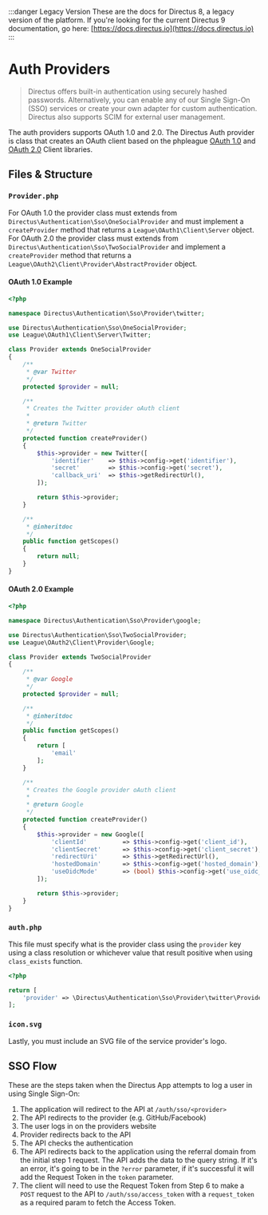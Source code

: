 :::danger Legacy Version
These are the docs for Directus 8, a legacy version of the platform. If you're looking for the current Directus 9 documentation, go here: [https://docs.directus.io](https://docs.directus.io)
:::

# Auth Providers

> Directus offers built-in authentication using securely hashed passwords. Alternatively, you can enable any of our Single Sign-On (SSO) services or create your own adapter for custom authentication. Directus also supports SCIM for external user management.

The auth providers supports OAuth 1.0 and 2.0. The Directus Auth provider is class that creates an OAuth client based on the phpleague [OAuth 1.0](https://github.com/thephpleague/oauth1-client) and [OAuth 2.0](https://github.com/thephpleague/oauth2-client) Client libraries.

## Files & Structure

### `Provider.php`

For OAuth 1.0 the provider class must extends from `Directus\Authentication\Sso\OneSocialProvider` and must implement a `createProvider` method that returns a `League\OAuth1\Client\Server` object. For OAuth 2.0 the provider class must extends from `Directus\Authentication\Sso\TwoSocialProvider` and implement a `createProvider` method that returns a `League\OAuth2\Client\Provider\AbstractProvider` object.

#### OAuth 1.0 Example

```php
<?php

namespace Directus\Authentication\Sso\Provider\twitter;

use Directus\Authentication\Sso\OneSocialProvider;
use League\OAuth1\Client\Server\Twitter;

class Provider extends OneSocialProvider
{
    /**
     * @var Twitter
     */
    protected $provider = null;

    /**
     * Creates the Twitter provider oAuth client
     *
     * @return Twitter
     */
    protected function createProvider()
    {
        $this->provider = new Twitter([
            'identifier'    => $this->config->get('identifier'),
            'secret'        => $this->config->get('secret'),
            'callback_uri'  => $this->getRedirectUrl(),
        ]);

        return $this->provider;
    }

    /**
     * @inheritdoc
     */
    public function getScopes()
    {
        return null;
    }
}
```

#### OAuth 2.0 Example

```php
<?php

namespace Directus\Authentication\Sso\Provider\google;

use Directus\Authentication\Sso\TwoSocialProvider;
use League\OAuth2\Client\Provider\Google;

class Provider extends TwoSocialProvider
{
    /**
     * @var Google
     */
    protected $provider = null;

    /**
     * @inheritdoc
     */
    public function getScopes()
    {
        return [
            'email'
        ];
    }

    /**
     * Creates the Google provider oAuth client
     *
     * @return Google
     */
    protected function createProvider()
    {
        $this->provider = new Google([
            'clientId'          => $this->config->get('client_id'),
            'clientSecret'      => $this->config->get('client_secret'),
            'redirectUri'       => $this->getRedirectUrl(),
            'hostedDomain'      => $this->config->get('hosted_domain'),
            'useOidcMode'       => (bool) $this->config->get('use_oidc_mode'),
        ]);

        return $this->provider;
    }
}

```

### `auth.php`

This file must specify what is the provider class using the `provider` key using a class resolution or whichever value that result positive when using `class_exists` function.

```php
<?php

return [
    'provider' => \Directus\Authentication\Sso\Provider\twitter\Provider::class
];
```

### `icon.svg`

Lastly, you must include an SVG file of the service provider's logo.

## SSO Flow

These are the steps taken when the Directus App attempts to log a user in using Single Sign-On:

1. The application will redirect to the API at `/auth/sso/<provider>`
2. The API redirects to the provider (e.g. GitHub/Facebook)
3. The user logs in on the providers website
4. Provider redirects back to the API
5. The API checks the authentication
6. The API redirects back to the application using the referral domain from the initial step 1 request. The API adds the data to the query string. If it's an error, it's going to be in the `?error` parameter, if it's successful it will add the Request Token in the `token` parameter.
7. The client will need to use the Request Token from Step 6 to make a `POST` request to the API to `/auth/sso/access_token` with a `request_token` as a required param to fetch the Access Token.
